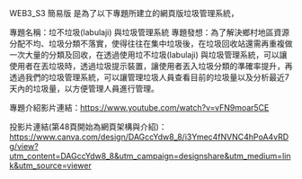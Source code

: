 WEB3_S3 簡易版 是為了以下專題所建立的網頁版垃圾管理系統，

專題名稱：垃不垃圾(labulaji) 與垃圾管理系統
專題發想：為了解決鄉村地區資源分配不均、垃圾分類不落實，使得往往在集中垃圾後，在垃圾回收站還需再重複做一次大量的分類及回收，在透過使用垃不垃圾(labulaji) 與垃圾管理系統，可以讓使用者在丟垃圾時，透過垃圾提示裝置，讓使用者丟入垃圾分類的準確率提升，再透過我們的垃圾管理系統，可以讓管理垃圾人員查看目前的垃圾量以及分析最近7天內的垃圾量，以方便管理人員進行管理。


專題介紹影片連結：https://www.youtube.com/watch?v=vFN9moar5CE

投影片連結(第48頁開始為網頁架構與介紹)：https://www.canva.com/design/DAGccYdw8_8/i3Ymec4fNVNC4hPoA4vRDg/view?utm_content=DAGccYdw8_8&utm_campaign=designshare&utm_medium=link&utm_source=viewer
